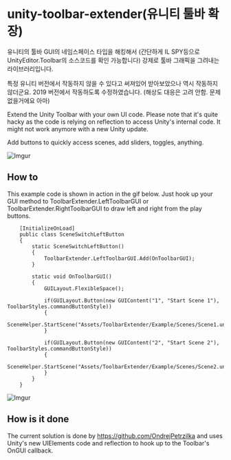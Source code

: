 # unity-toolbar-extender(유니티 툴바 확장)

유니티의 툴바 GUI의 네임스페이스 타입을 해킹해서 (간단하게 IL SPY등으로 UnityEditor.Toolbar의 소스코드를 확인 가능합니다)
강제로 툴바 그래픽을 그려내는 라이브러리입니다.

특정 유니티 버전에서 작동하지 않을 수 있다고 써져있어 받아보았으나 역시 작동하지 않더군요.
2019 버전에서 작동하도록 수정하였습니다. (해상도 대응은 고려 안함. 문제없을거에요 아마)

Extend the Unity Toolbar with your own UI code. Please note that it's quite hacky as the code is relying on reflection to access Unity's internal code. It might not work anymore with a new Unity update.

Add buttons to quickly access scenes, add sliders, toggles, anything. 

![Imgur](https://i.imgur.com/zFX3cJH.png)

## How to
This example code is shown in action in the gif below. Just hook up your GUI method to ToolbarExtender.LeftToolbarGUI or ToolbarExtender.RightToolbarGUI to draw left and right from the play buttons.
```
	[InitializeOnLoad]
	public class SceneSwitchLeftButton
	{
		static SceneSwitchLeftButton()
		{
			ToolbarExtender.LeftToolbarGUI.Add(OnToolbarGUI);
		}

		static void OnToolbarGUI()
		{
			GUILayout.FlexibleSpace();

			if(GUILayout.Button(new GUIContent("1", "Start Scene 1"), ToolbarStyles.commandButtonStyle))
			{
				SceneHelper.StartScene("Assets/ToolbarExtender/Example/Scenes/Scene1.unity");
			}

			if(GUILayout.Button(new GUIContent("2", "Start Scene 2"), ToolbarStyles.commandButtonStyle))
			{
				SceneHelper.StartScene("Assets/ToolbarExtender/Example/Scenes/Scene2.unity");
			}
		}
	}
```


![Imgur](https://i.imgur.com/DDNfbHW.gif)


## How is it done
The current solution is done by https://github.com/OndrejPetrzilka and uses Unity's new UIElements code and reflection to hook up to the Toolbar's OnGUI callback.
